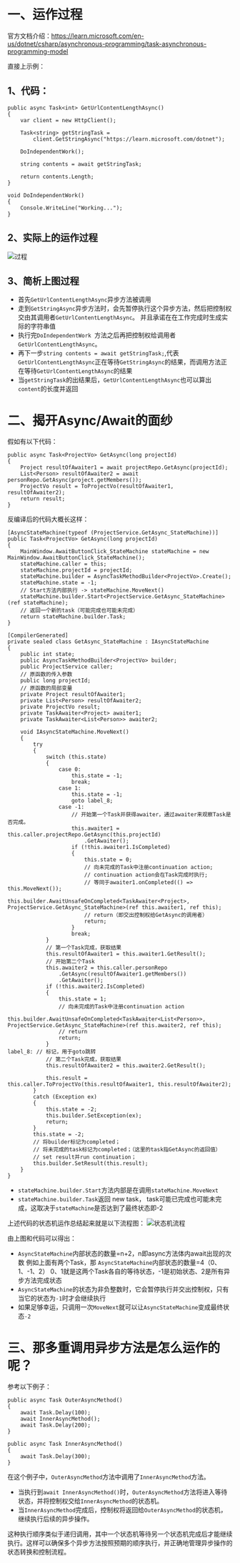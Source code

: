 # 一、运作过程
官方文档介绍：https://learn.microsoft.com/en-us/dotnet/csharp/asynchronous-programming/task-asynchronous-programming-model

直接上示例：

## 1、代码：
```
public async Task<int> GetUrlContentLengthAsync()
{
    var client = new HttpClient();

    Task<string> getStringTask =
        client.GetStringAsync("https://learn.microsoft.com/dotnet");

    DoIndependentWork();

    string contents = await getStringTask;

    return contents.Length;
}

void DoIndependentWork()
{
    Console.WriteLine("Working...");
}
```

## 2、实际上的运作过程
![过程](https://upload-images.jianshu.io/upload_images/20387877-ed0d0df338b25767.png?imageMogr2/auto-orient/strip%7CimageView2/2/w/1240)

## 3、简析上图过程

* 首先`GetUrlContentLengthAsync`异步方法被调用
* 走到`GetStringAsync`异步方法时，会先暂停执行这个异步方法，然后把控制权交由其调用者`GetUrlContentLengthAsync`。
  并且承诺在在工作完成时生成实际的字符串值
* 执行完`DoIndependentWork `方法之后再把控制权给调用者`GetUrlContentLengthAsync`。
* 再下一步`string contents = await getStringTask;`,代表`GetUrlContentLengthAsync`正在等待`GetStringAsync`的结果，而调用方法正在等待`GetUrlContentLengthAsync`的结果
* 当`getStringTask`的出结果后，`GetUrlContentLengthAsync`也可以算出`content`的长度并返回

# 二、揭开Async/Await的面纱

假如有以下代码：

```
public async Task<ProjectVo> GetAsync(long projectId) 
{
    Project resultOfAwaiter1 = await projectRepo.GetAsync(projectId);
    List<Person> resultOfAwaiter2 = await personRepo.GetAsync(project.getMembers());
    ProjectVo result = ToProjectVo(resultOfAwaiter1, resultOfAwaiter2);
    return result;
}

```

反编译后的代码大概长这样：

```
[AsyncStateMachine(typeof (ProjectService.GetAsync_StateMachine))]
public Task<ProjectVo> GetAsync(long projectId)
{
    MainWindow.AwaitButtonClick_StateMachine stateMachine = new MainWindow.AwaitButtonClick_StateMachine();
    stateMachine.caller = this;
    stateMachine.projectId = projectId;
    stateMachine.builder = AsyncTaskMethodBuilder<ProjectVo>.Create();
    stateMachine.state = -1;
    // Start方法内部执行 -> stateMachine.MoveNext()
    stateMachine.builder.Start<ProjectService.GetAsync_StateMachine>(ref stateMachine);
    // 返回一个新的task（可能完成也可能未完成）
    return stateMachine.builder.Task;
}

[CompilerGenerated]
private sealed class GetAsync_StateMachine : IAsyncStateMachine
{
    public int state;
    public AsyncTaskMethodBuilder<ProjectVo> builder;
    public ProjectService caller;
    // 原函数的传入参数
    public long projectId;
    // 原函数的局部变量
    private Project resultOfAwaiter1;
    private List<Person> resultOfAwaiter2;
    private ProjectVo result;
    private TaskAwaiter<Project> awaiter1;
    private TaskAwaiter<List<Person>> awaiter2;

    void IAsyncStateMachine.MoveNext()
    {
        try
        {
            switch (this.state)
            {
                case 0:
                    this.state = -1;
                    break;
                case 1:
                    this.state = -1;
                    goto label_8;
                case -1:
                    // 开始第一个Task并获得awaiter，通过awaiter来观察Task是否完成。
                    this.awaiter1 = this.caller.projectRepo.GetAsync(this.projectId)
                        .GetAwaiter();
                    if (!this.awaiter1.IsCompleted)
                    {
                        this.state = 0;   
                        // 向未完成的Task中注册continuation action;
                        // continuation action会在Task完成时执行;
                        // 等同于awaiter1.onCompleted(() => this.MoveNext());
                        this.builder.AwaitUnsafeOnCompleted<TaskAwaiter<Project>, ProjectService.GetAsync_StateMachine>(ref this.awaiter1, ref this);
                        // return（即交出控制权给GetAsync的调用者）
                        return;
                    }
                    break;
            }
            // 第一个Task完成，获取结果
            this.resultOfAwaiter1 = this.awaiter1.GetResult();
            // 开始第二个Task
            this.awaiter2 = this.caller.personRepo
                .GetAsync(resultOfAwaiter1.getMembers())
                .GetAwaiter();
            if (!this.awaiter2.IsCompleted)
            {
                this.state = 1;
                // 向未完成的Task中注册continuation action
                this.builder.AwaitUnsafeOnCompleted<TaskAwaiter<List<Person>>, ProjectService.GetAsync_StateMachine>(ref this.awaiter2, ref this);
                // return
                return;
            }
label_8: // 标记，用于goto跳转
            // 第二个Task完成，获取结果
            this.resultOfAwaiter2 = this.awaiter2.GetResult();
            
            this.result = this.caller.ToProjectVo(this.resultOfAwaiter1, this.resultOfAwaiter2);
        }
        catch (Exception ex)
        {
            this.state = -2;
            this.builder.SetException(ex);
            return;
        }
        this.state = -2;
        // 将builder标记为completed；
        // 将未完成的task标记为completed；（这里的task指GetAsync的返回值）
        // set result并run continuation；
        this.builder.SetResult(this.result);
    }
}
```

* `stateMachine.builder.Start`方法内部是在调用`stateMachine.MoveNext`
* `stateMachine.builder.Task`返回 new task， task可能已完成也可能未完成，这取决于`stateMachine`是否达到了最终状态即-2

上述代码的状态机运作总结起来就是以下流程图：
![状态机流程](https://upload-images.jianshu.io/upload_images/20387877-c5d14894506cc966.png?imageMogr2/auto-orient/strip%7CimageView2/2/w/1240)

由上图和代码可以得出：

* `AsyncStateMachine`内部状态的数量=n+2，n即async方法体内await出现的次数
    例如上面有两个Task，那 `AsyncStateMachine`内部状态的数量=4（0、1、-1、2）
    0、1就是这两个Task各自的等待状态，-1是初始状态、2是所有异步方法完成状态
* `AsyncStateMachine`的状态为非负整数时，它会暂停执行并交出控制权，只有当它的状态为`-1`时才会继续执行
* 如果足够幸运，只调用一次`MoveNext`就可以让`AsyncStateMachine`变成最终状态`-2`

# 三、那多重调用异步方法是怎么运作的呢？

参考以下例子：

```
public async Task OuterAsyncMethod()
{
    await Task.Delay(100);
    await InnerAsyncMethod();
    await Task.Delay(200);
}

public async Task InnerAsyncMethod()
{
    await Task.Delay(300);
}
```

在这个例子中，`OuterAsyncMethod`方法中调用了`InnerAsyncMethod`方法。
* 当执行到`await InnerAsyncMethod()`时，`OuterAsyncMethod`方法将进入等待状态，并将控制权交给`InnerAsyncMethod`的状态机。
* 当`InnerAsyncMethod`完成后，控制权将返回给`OuterAsyncMethod`的状态机，继续执行后续的异步操作。

这种执行顺序类似于递归调用，其中一个状态机等待另一个状态机完成后才能继续执行。这样可以确保多个异步方法按照预期的顺序执行，并正确地管理异步操作的状态转换和控制流程。

